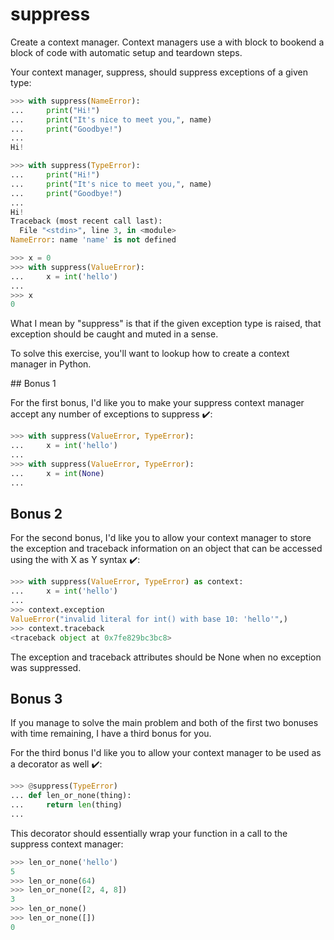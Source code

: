 # suppress


Create a context manager. Context managers use a with block to bookend a block of code with automatic setup and teardown steps.

Your context manager, suppress, should suppress exceptions of a given type:

```python
>>> with suppress(NameError):
...     print("Hi!")
...     print("It's nice to meet you,", name)
...     print("Goodbye!")
...
Hi!
```

```python
>>> with suppress(TypeError):
...     print("Hi!")
...     print("It's nice to meet you,", name)
...     print("Goodbye!")
...
Hi!
Traceback (most recent call last):
  File "<stdin>", line 3, in <module>
NameError: name 'name' is not defined
```

```python
>>> x = 0
>>> with suppress(ValueError):
...     x = int('hello')
...
>>> x
0
```

What I mean by "suppress" is that if the given exception type is raised, that exception should be caught and muted in a sense.

To solve this exercise, you'll want to lookup how to create a context manager in Python.

## Bonus 1

For the first bonus, I'd like you to make your suppress context manager accept any number of exceptions to suppress ✔️:

```python
>>> with suppress(ValueError, TypeError):
...     x = int('hello')
...
>>> with suppress(ValueError, TypeError):
...     x = int(None)
...
```

## Bonus 2

For the second bonus, I'd like you to allow your context manager to store the exception and traceback information on an object that can be accessed using the with X as Y syntax ✔️:

```python
>>> with suppress(ValueError, TypeError) as context:
...     x = int('hello')
...
>>> context.exception
ValueError("invalid literal for int() with base 10: 'hello'",)
>>> context.traceback
<traceback object at 0x7fe829bc3bc8>
```

The exception and traceback attributes should be None when no exception was suppressed.

## Bonus 3

If you manage to solve the main problem and both of the first two bonuses with time remaining, I have a third bonus for you.

For the third bonus I'd like you to allow your context manager to be used as a decorator as well ✔️:

```python
>>> @suppress(TypeError)
... def len_or_none(thing):
...     return len(thing)
...
```

This decorator should essentially wrap your function in a call to the suppress context manager:

```python
>>> len_or_none('hello')
5
>>> len_or_none(64)
>>> len_or_none([2, 4, 8])
3
>>> len_or_none()
>>> len_or_none([])
0
```
